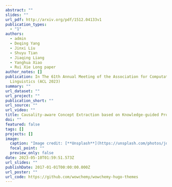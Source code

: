 ```yaml
---
abstract: ""
slides: ""
url_pdf: http://arxiv.org/pdf/1512.04133v1
publication_types:
  - "1"
authors:
  - admin
  - Deqing Yang
  - Jinxi Liu
  - Shuyu Tian
  - Jiaqing Liang
  - Yanghua Xiao
  - Rui Xie Long paper
author_notes: []
publication: In The 61th Annual Meeting of the Association for Computational
  Linguistics (ACL 2023)
summary: ""
url_dataset: ""
url_project: ""
publication_short: ""
url_source: ""
url_video: ""
title: Causality-aware Concept Extraction based on Knowledge-guided Prompting
doi: ""
featured: false
tags: []
projects: []
image:
  caption: "Image credit: [**Unsplash**](https://unsplash.com/photos/jdD8gXaTZsc)"
  focal_point: ""
  preview_only: false
date: 2023-05-10T01:59:51.573Z
url_slides: ""
publishDate: 2017-01-01T00:00:00.000Z
url_poster: ""
url_code: https://github.com/wowchemy/wowchemy-hugo-themes
---
```

